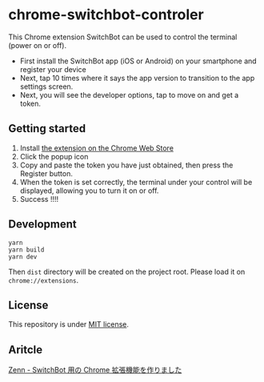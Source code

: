 # chrome-switchbot-controler

This Chrome extension SwitchBot can be used to control the terminal (power on or off).

- First install the SwitchBot app (iOS or Android) on your smartphone and register your device
- Next, tap 10 times where it says the app version to transition to the app settings screen.
- Next, you will see the developer options, tap to move on and get a token.

## Getting started

1. Install [the extension on the Chrome Web Store](https://chrome.google.com/webstore/detail/my-switchbot-controler/ajhnghbfoleadocfplnfkfnkcbcamehl)
2. Click the popup icon
3. Copy and paste the token you have just obtained, then press the Register button.
4. When the token is set correctly, the terminal under your control will be displayed, allowing you to turn it on or off.
5. Success !!!!

## Development

```
yarn
yarn build
yarn dev
```

Then `dist` directory will be created on the project root. Please load it on `chrome://extensions`.

## License

This repository is under [MIT license](https://opensource.org/licenses/MIT).

## Aritcle

[Zenn - SwitchBot 用の Chrome 拡張機能を作りました](https://zenn.dev/noripi10/articles/0e14d8dbea85cd)
